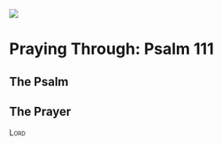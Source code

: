 <img class="intro-right" src="/images/art-paris-psalter.jpg">

# Praying Through: Psalm 111

## The Psalm

## The Prayer

<div style="font-variant: small-caps;">
Lord
</div>

<div class="poetry">

</div>
